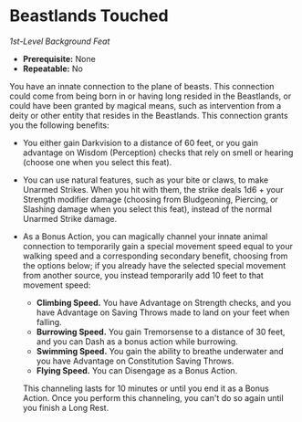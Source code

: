 # Beastlands Touched

_1st-Level Background Feat_

- **Prerequisite:** None
- **Repeatable:** No

You have an innate connection to the plane of beasts. This connection could come from being born in or having long resided in the Beastlands, or could have been granted by magical means, such as intervention from a deity or other entity that resides in the Beastlands. This connection grants you the following benefits:

- You either gain Darkvision to a distance of 60 feet, or you gain advantage on Wisdom (Perception) checks that rely on smell or hearing (choose one when you select this feat).
- You can use natural features, such as your bite or claws, to make Unarmed Strikes. When you hit with them, the strike deals 1d6 + your Strength modifier damage (choosing from Bludgeoning, Piercing, or Slashing damage when you select this feat), instead of the normal Unarmed Strike damage.
- As a Bonus Action, you can magically channel your innate animal connection to temporarily gain a special movement speed equal to your walking speed and a corresponding secondary benefit, choosing from the options below; if you already have the selected special movement from another source, you instead temporarily add 10 feet to that movement speed:

  - **Climbing Speed.** You have Advantage on Strength checks, and you have Advantage on Saving Throws made to land on your feet when falling.
  - **Burrowing Speed.** You gain Tremorsense to a distance of 30 feet, and you can Dash as a bonus action while burrowing.
  - **Swimming Speed.** You gain the ability to breathe underwater and you have Advantage on Constitution Saving Throws.
  - **Flying Speed.** You can Disengage as a Bonus Action.

  This channeling lasts for 10 minutes or until you end it as a Bonus Action. Once you perform this channeling, you can't do so again until you finish a Long Rest.
